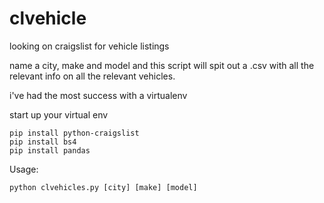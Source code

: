 # clvehicle
looking on craigslist for vehicle listings

name a city, make and model and this script will spit out a .csv with all the relevant info on all the relevant vehicles.

i've had the most success with a virtualenv

start up your virtual env
```
pip install python-craigslist
pip install bs4
pip install pandas
```

Usage:
```
python clvehicles.py [city] [make] [model]
```
